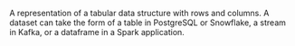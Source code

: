 A representation of a tabular data structure with rows and columns. A dataset can take the form of a table in PostgreSQL or Snowflake, a stream in Kafka, or a dataframe in a Spark application.